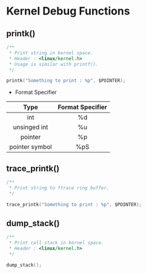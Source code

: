 Kernel Debug Functions
======================

printk()
--------

```c
/**
 * Print string in kernel space.
 * Header : <linux/kernel.h>
 * Usage is similar with printf().
 */

printk("Something to print : %p", $POINTER);
```
- Format Specifier

| Type | Format Specifier |
| :--: | :--------------: |
| int | %d |
| unsinged int | %u |
| pointer | %p |
| pointer symbol | %pS |

trace_printk()
--------------

```c
/**
 * Print string to ftrace ring buffer.
 */

trace_printk("Something to print : %p", $POINTER);
```

dump_stack()
------------

```c
/**
 * Print call stack in kernel space.
 * Header : <linux/kernel.h>
 */

dump_stack();
```